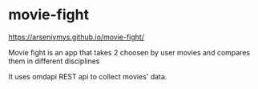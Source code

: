 # movie-fight

https://arseniymys.github.io/movie-fight/

Movie fight is an app that takes 2 choosen by user movies and compares them in different disciplines

It uses omdapi REST api to collect movies' data.
